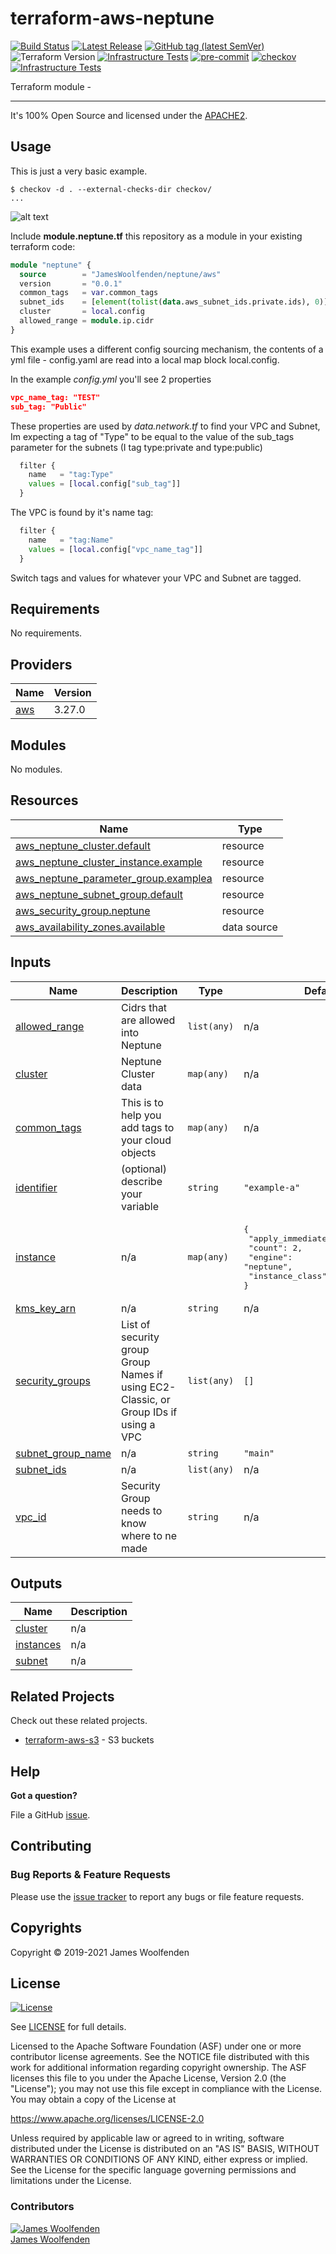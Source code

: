 # terraform-aws-neptune

[![Build Status](https://github.com/JamesWoolfenden/terraform-aws-neptune/workflows/Verify%20and%20Bump/badge.svg?branch=master)](https://github.com/JamesWoolfenden/terraform-aws-neptune)
[![Latest Release](https://img.shields.io/github/release/JamesWoolfenden/terraform-aws-neptune.svg)](https://github.com/JamesWoolfenden/terraform-aws-neptune/releases/latest)
[![GitHub tag (latest SemVer)](https://img.shields.io/github/tag/JamesWoolfenden/terraform-aws-neptune.svg?label=latest)](https://github.com/JamesWoolfenden/terraform-aws-neptune/releases/latest)
![Terraform Version](https://img.shields.io/badge/tf-%3E%3D0.14.0-blue.svg)
[![Infrastructure Tests](https://www.bridgecrew.cloud/badges/github/JamesWoolfenden/terraform-aws-neptune/cis_aws)](https://www.bridgecrew.cloud/link/badge?vcs=github&fullRepo=JamesWoolfenden%2Fterraform-aws-neptune&benchmark=CIS+AWS+V1.2)
[![pre-commit](https://img.shields.io/badge/pre--commit-enabled-brightgreen?logo=pre-commit&logoColor=white)](https://github.com/pre-commit/pre-commit)
[![checkov](https://img.shields.io/badge/checkov-verified-brightgreen)](https://www.checkov.io/)
[![Infrastructure Tests](https://www.bridgecrew.cloud/badges/github/jameswoolfenden/terraform-aws-neptune/general)](https://www.bridgecrew.cloud/link/badge?vcs=github&fullRepo=JamesWoolfenden%2Fterraform-aws-neptune&benchmark=INFRASTRUCTURE+SECURITY)

Terraform module -

---

It's 100% Open Source and licensed under the [APACHE2](LICENSE).

## Usage

This is just a very basic example.

```cli
$ checkov -d . --external-checks-dir checkov/
...
```

![alt text](./diagram/neptune.png)

Include **module.neptune.tf** this repository as a module in your existing terraform code:

```terraform
module "neptune" {
  source        = "JamesWoolfenden/neptune/aws"
  version       = "0.0.1"
  common_tags   = var.common_tags
  subnet_ids    = [element(tolist(data.aws_subnet_ids.private.ids), 0)]
  cluster       = local.config
  allowed_range = module.ip.cidr
}
```

This example uses a different config sourcing mechanism, the contents of a yml file - config.yaml are read into a local map block local.config.

In the example *config.yml* you'll see 2 properties

```json
vpc_name_tag: "TEST"
sub_tag: "Public"
```

These properties are used by *data.network.tf* to find your VPC and Subnet,
Im expecting a tag of "Type" to be equal to the value of the sub_tags parameter for the subnets (I tag type:private and type:public)

```terraform
  filter {
    name   = "tag:Type"
    values = [local.config["sub_tag"]]
  }
```

The VPC is found by it's name tag:

```terraform
  filter {
    name   = "tag:Name"
    values = [local.config["vpc_name_tag"]]
  }
```

Switch tags and values for whatever your VPC and Subnet are tagged.

<!-- BEGINNING OF PRE-COMMIT-TERRAFORM DOCS HOOK -->
## Requirements

No requirements.

## Providers

| Name | Version |
|------|---------|
| <a name="provider_aws"></a> [aws](#provider\_aws) | 3.27.0 |

## Modules

No modules.

## Resources

| Name | Type |
|------|------|
| [aws_neptune_cluster.default](https://registry.terraform.io/providers/hashicorp/aws/latest/docs/resources/neptune_cluster) | resource |
| [aws_neptune_cluster_instance.example](https://registry.terraform.io/providers/hashicorp/aws/latest/docs/resources/neptune_cluster_instance) | resource |
| [aws_neptune_parameter_group.examplea](https://registry.terraform.io/providers/hashicorp/aws/latest/docs/resources/neptune_parameter_group) | resource |
| [aws_neptune_subnet_group.default](https://registry.terraform.io/providers/hashicorp/aws/latest/docs/resources/neptune_subnet_group) | resource |
| [aws_security_group.neptune](https://registry.terraform.io/providers/hashicorp/aws/latest/docs/resources/security_group) | resource |
| [aws_availability_zones.available](https://registry.terraform.io/providers/hashicorp/aws/latest/docs/data-sources/availability_zones) | data source |

## Inputs

| Name | Description | Type | Default | Required |
|------|-------------|------|---------|:--------:|
| <a name="input_allowed_range"></a> [allowed\_range](#input\_allowed\_range) | Cidrs that are allowed into Neptune | `list(any)` | n/a | yes |
| <a name="input_cluster"></a> [cluster](#input\_cluster) | Neptune Cluster data | `map(any)` | n/a | yes |
| <a name="input_common_tags"></a> [common\_tags](#input\_common\_tags) | This is to help you add tags to your cloud objects | `map(any)` | n/a | yes |
| <a name="input_identifier"></a> [identifier](#input\_identifier) | (optional) describe your variable | `string` | `"example-a"` | no |
| <a name="input_instance"></a> [instance](#input\_instance) | n/a | `map(any)` | <pre>{<br>  "apply_immediately": true,<br>  "count": 2,<br>  "engine": "neptune",<br>  "instance_class": "db.r4.large"<br>}</pre> | no |
| <a name="input_kms_key_arn"></a> [kms\_key\_arn](#input\_kms\_key\_arn) | n/a | `string` | n/a | yes |
| <a name="input_security_groups"></a> [security\_groups](#input\_security\_groups) | List of security group Group Names if using EC2-Classic, or Group IDs if using a VPC | `list(any)` | `[]` | no |
| <a name="input_subnet_group_name"></a> [subnet\_group\_name](#input\_subnet\_group\_name) | n/a | `string` | `"main"` | no |
| <a name="input_subnet_ids"></a> [subnet\_ids](#input\_subnet\_ids) | n/a | `list(any)` | n/a | yes |
| <a name="input_vpc_id"></a> [vpc\_id](#input\_vpc\_id) | Security Group needs to know where to ne made | `string` | n/a | yes |

## Outputs

| Name | Description |
|------|-------------|
| <a name="output_cluster"></a> [cluster](#output\_cluster) | n/a |
| <a name="output_instances"></a> [instances](#output\_instances) | n/a |
| <a name="output_subnet"></a> [subnet](#output\_subnet) | n/a |
<!-- END OF PRE-COMMIT-TERRAFORM DOCS HOOK -->

## Related Projects

Check out these related projects.

- [terraform-aws-s3](https://github.com/jameswoolfenden/terraform-aws-s3) - S3 buckets

## Help

**Got a question?**

File a GitHub [issue](https://github.com/JamesWoolfenden/terraform-aws-neptune/issues).

## Contributing

### Bug Reports & Feature Requests

Please use the [issue tracker](https://github.com/JamesWoolfenden/terraform-aws-neptune/issues) to report any bugs or file feature requests.

## Copyrights

Copyright © 2019-2021 James Woolfenden

## License

[![License](https://img.shields.io/badge/License-Apache%202.0-blue.svg)](https://opensource.org/licenses/Apache-2.0)

See [LICENSE](LICENSE) for full details.

Licensed to the Apache Software Foundation (ASF) under one
or more contributor license agreements. See the NOTICE file
distributed with this work for additional information
regarding copyright ownership. The ASF licenses this file
to you under the Apache License, Version 2.0 (the
"License"); you may not use this file except in compliance
with the License. You may obtain a copy of the License at

<https://www.apache.org/licenses/LICENSE-2.0>

Unless required by applicable law or agreed to in writing,
software distributed under the License is distributed on an
"AS IS" BASIS, WITHOUT WARRANTIES OR CONDITIONS OF ANY
KIND, either express or implied. See the License for the
specific language governing permissions and limitations
under the License.

### Contributors

[![James Woolfenden][jameswoolfenden_avatar]][jameswoolfenden_homepage]<br/>[James Woolfenden][jameswoolfenden_homepage]

[jameswoolfenden_homepage]: https://github.com/jameswoolfenden
[jameswoolfenden_avatar]: https://github.com/jameswoolfenden.png?size=150
[github]: https://github.com/jameswoolfenden
[linkedin]: https://www.linkedin.com/in/jameswoolfenden/
[twitter]: https://twitter.com/JimWoolfenden
[share_twitter]: https://twitter.com/intent/tweet/?text=terraform-aws-neptune&url=https://github.com/JamesWoolfenden/terraform-aws-neptune
[share_linkedin]: https://www.linkedin.com/shareArticle?mini=true&title=terraform-aws-neptune&url=https://github.com/JamesWoolfenden/terraform-aws-neptune
[share_reddit]: https://reddit.com/submit/?url=https://github.com/JamesWoolfenden/terraform-aws-neptune
[share_facebook]: https://facebook.com/sharer/sharer.php?u=https://github.com/JamesWoolfenden/terraform-aws-neptune
[share_email]: mailto:?subject=terraform-aws-neptune&body=https://github.com/JamesWoolfenden/terraform-aws-neptune
